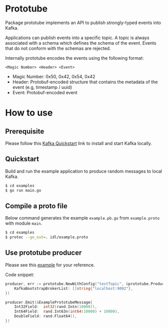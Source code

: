 Prototube
=========

Package prototube implements an API to publish strongly-typed events into Kafka.

Applications can publish events into a specific topic. A topic is always associated with a schema
which defines the schema of the event. Events that do not conform with the schemas are rejected.

Internally prototube encodes the events using the following format:

```
<Magic Number> <Header> <Event>
```

* Magic Number: 0x50, 0x42, 0x54, 0x42
* Header: Protobuf-encoded structure that contains the metadata of the event (e.g, timestamp / uuid)
* Event: Protobuf-encoded event

How to use
==========

Prerequisite
---------

Please follow this [Kafka Quickstart](https://kafka.apache.org/quickstart) link to install and start Kafka locally.

Quickstart
---------

Build and run the example application to produce random messages to local Kafka.

```sh
$ cd examples
$ go run main.go
```

Compile a proto file
--------------------

Below command generates the example `example.pb.go` from `example.proto` with module `main`.

```sh
$ cd examples
$ protoc --go_out=. idl/example.proto
```

Use prototube producer
----------------------

Please see this [example](https://github.com/tiantiandas/prototube-go/blob/master/examples/main.go) for your reference.

Code snippet:
```go
producer, err := prototube.NewWithConfig("testTopic", &prototube.ProducerConfig{
	KafkaBootstrapBrokerList: []string{"localhost:9092"},
})

producer.Emit(&ExamplePrototubeMessage{
	Int32Field:  int32(rand.Intn(10000)),
	Int64Field:  rand.Int63n(int64(10000) + 10000),
	DoubleField: rand.Float64(),
})
```
